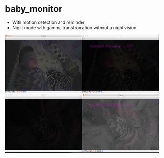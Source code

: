 # baby_monitor

* With motion detection and reminder
* Night mode with gamma transfromation without a night vision


![alt text](/night_mode.png)
![alt text](/night_mode2.png)
